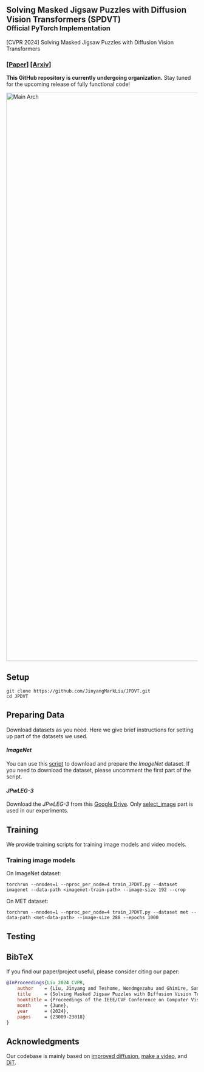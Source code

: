 ## Solving Masked Jigsaw Puzzles with Diffusion Vision Transformers (SPDVT) <br><sub>Official PyTorch Implementation</sub> 
[CVPR 2024] Solving Masked Jigsaw Puzzles with Diffusion Vision Transformers

### [[Paper]](https://openaccess.thecvf.com/content/CVPR2024/papers/Liu_Solving_Masked_Jigsaw_Puzzles_with_Diffusion_Vision_Transformers_CVPR_2024_paper.pdf) [[Arxiv]](https://arxiv.org/abs/2404.07292v1) 

**This GitHub repository is currently undergoing organization.** Stay tuned for the upcoming release of fully functional code!

<img width="1493" alt="Main Arch" src="https://github.com/JinyangMarkLiu/JPDVT/assets/50398783/6a91130e-0940-48c7-9b7a-b842ab8fbb69">

## Setup
    git clone https://github.com/JinyangMarkLiu/JPDVT.git
    cd JPDVT

## Preparing Data
Download datasets as you need. Here we give brief instructions for setting up part of the datasets we used.

#### _ImageNet_
You can use this [script](https://gist.github.com/bonlime/4e0d236cf98cd5b15d977dfa03a63643) to download and prepare the _ImageNet_ dataset. If you need to download the dataset, please uncomment the first part of the script.

#### _JPwLEG-3_
Download the _JPwLEG-3_ from this [Google Drive](https://drive.google.com/drive/folders/1MjPm7ar-u6H5WX6Bw2qshPiYPT_eQCZE). Only [select_image](https://drive.google.com/drive/folders/1MjPm7ar-u6H5WX6Bw2qshPiYPT_eQCZE) part is used in our experiments.

## Training
We provide training scripts for training image models and video models.

### Training image models
On ImageNet dataset:

    torchrun --nnodes=1 --nproc_per_node=4 train_JPDVT.py --dataset imagenet --data-path <imagenet-train-path> --image-size 192 --crop

On MET dataset:

    torchrun --nnodes=1 --nproc_per_node=4 train_JPDVT.py --dataset met --data-path <met-data-path> --image-size 288 --epochs 1000

## Testing


## BibTeX
If you find our paper/project useful, please consider citing our paper:

```bibtex
@InProceedings{Liu_2024_CVPR,
    author    = {Liu, Jinyang and Teshome, Wondmgezahu and Ghimire, Sandesh and Sznaier, Mario and Camps, Octavia},
    title     = {Solving Masked Jigsaw Puzzles with Diffusion Vision Transformers},
    booktitle = {Proceedings of the IEEE/CVF Conference on Computer Vision and Pattern Recognition (CVPR)},
    month     = {June},
    year      = {2024},
    pages     = {23009-23018}
}
```

## Acknowledgments
Our codebase is mainly based on [improved diffusion](https://github.com/openai/improved-diffusion), [make a video](https://github.com/lucidrains/make-a-video-pytorch), and [DiT](https://github.com/facebookresearch/DiT).

